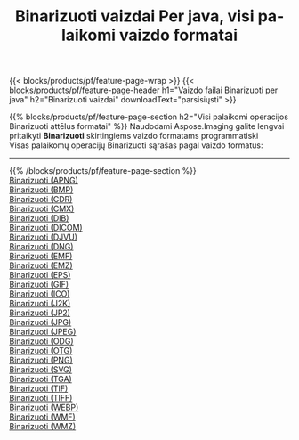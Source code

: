 ﻿---
title: Binarizuoti vaizdai Per java, visi palaikomi vaizdo formatai 
weight: 3920
url: /lt/java/binarize 
lang: lt
langdirlevel: 2
locales: zh-hans,ja,it,ru,de,es,fr,nl,id,lt,pl,pt,vi,tr,ko,zh-hant,ar,hi,th,sv,cs,uk,he
description: Naudodami Aspose.Imaging galite lengvai sukurti Binarizuoti vaizdus per java
---

{{< blocks/products/pf/feature-page-wrap >}}
{{< blocks/products/pf/feature-page-header h1="Vaizdo failai Binarizuoti per java" h2="Binarizuoti vaizdai" downloadText="parsisiųsti" >}}


{{% blocks/products/pf/feature-page-section  h2="Visi palaikomi operacijos Binarizuoti attēlus formatai" %}}
Naudodami Aspose.Imaging galite lengvai pritaikyti **Binarizuoti** skirtingiems vaizdo formatams programmatiski
<br/>
Visas palaikomų operacijų Binarizuoti sąrašas pagal vaizdo formatus:
<hr/>
{{% /blocks/products/pf/feature-page-section %}}
<div class="container-fluid productfamilypage bg-gray">
    <div class="convertypes bg-gray agp-content section">
        <div class="container">
		<div class="row other-converters">
		    <div class='col-md-2 other-converter remove-lp remove-rp'><a href="/imaging/lt/java/binarize/apng" >Binarizuoti (APNG)</a></div><div class='col-md-2 other-converter remove-lp remove-rp'><a href="/imaging/lt/java/binarize/bmp" >Binarizuoti (BMP)</a></div><div class='col-md-2 other-converter remove-lp remove-rp'><a href="/imaging/lt/java/binarize/cdr" >Binarizuoti (CDR)</a></div><div class='col-md-2 other-converter remove-lp remove-rp'><a href="/imaging/lt/java/binarize/cmx" >Binarizuoti (CMX)</a></div><div class='col-md-2 other-converter remove-lp remove-rp'><a href="/imaging/lt/java/binarize/dib" >Binarizuoti (DIB)</a></div><div class='col-md-2 other-converter remove-lp remove-rp'><a href="/imaging/lt/java/binarize/dicom" >Binarizuoti (DICOM)</a></div><div class='col-md-2 other-converter remove-lp remove-rp'><a href="/imaging/lt/java/binarize/djvu" >Binarizuoti (DJVU)</a></div><div class='col-md-2 other-converter remove-lp remove-rp'><a href="/imaging/lt/java/binarize/dng" >Binarizuoti (DNG)</a></div><div class='col-md-2 other-converter remove-lp remove-rp'><a href="/imaging/lt/java/binarize/emf" >Binarizuoti (EMF)</a></div><div class='col-md-2 other-converter remove-lp remove-rp'><a href="/imaging/lt/java/binarize/emz" >Binarizuoti (EMZ)</a></div><div class='col-md-2 other-converter remove-lp remove-rp'><a href="/imaging/lt/java/binarize/eps" >Binarizuoti (EPS)</a></div><div class='col-md-2 other-converter remove-lp remove-rp'><a href="/imaging/lt/java/binarize/gif" >Binarizuoti (GIF)</a></div><div class='col-md-2 other-converter remove-lp remove-rp'><a href="/imaging/lt/java/binarize/ico" >Binarizuoti (ICO)</a></div><div class='col-md-2 other-converter remove-lp remove-rp'><a href="/imaging/lt/java/binarize/j2k" >Binarizuoti (J2K)</a></div><div class='col-md-2 other-converter remove-lp remove-rp'><a href="/imaging/lt/java/binarize/jp2" >Binarizuoti (JP2)</a></div><div class='col-md-2 other-converter remove-lp remove-rp'><a href="/imaging/lt/java/binarize/jpg" >Binarizuoti (JPG)</a></div><div class='col-md-2 other-converter remove-lp remove-rp'><a href="/imaging/lt/java/binarize/jpeg" >Binarizuoti (JPEG)</a></div><div class='col-md-2 other-converter remove-lp remove-rp'><a href="/imaging/lt/java/binarize/odg" >Binarizuoti (ODG)</a></div><div class='col-md-2 other-converter remove-lp remove-rp'><a href="/imaging/lt/java/binarize/otg" >Binarizuoti (OTG)</a></div><div class='col-md-2 other-converter remove-lp remove-rp'><a href="/imaging/lt/java/binarize/png" >Binarizuoti (PNG)</a></div><div class='col-md-2 other-converter remove-lp remove-rp'><a href="/imaging/lt/java/binarize/svg" >Binarizuoti (SVG)</a></div><div class='col-md-2 other-converter remove-lp remove-rp'><a href="/imaging/lt/java/binarize/tga" >Binarizuoti (TGA)</a></div><div class='col-md-2 other-converter remove-lp remove-rp'><a href="/imaging/lt/java/binarize/tif" >Binarizuoti (TIF)</a></div><div class='col-md-2 other-converter remove-lp remove-rp'><a href="/imaging/lt/java/binarize/tiff" >Binarizuoti (TIFF)</a></div><div class='col-md-2 other-converter remove-lp remove-rp'><a href="/imaging/lt/java/binarize/webp" >Binarizuoti (WEBP)</a></div><div class='col-md-2 other-converter remove-lp remove-rp'><a href="/imaging/lt/java/binarize/wmf" >Binarizuoti (WMF)</a></div><div class='col-md-2 other-converter remove-lp remove-rp'><a href="/imaging/lt/java/binarize/wmz" >Binarizuoti (WMZ)</a></div>
                </div>
        </div>
    </div>
</div>
<br/>


